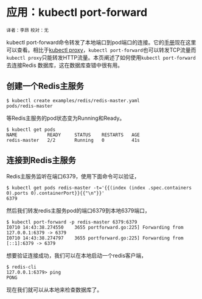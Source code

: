 # 应用：kubectl port-forward
`译者：李昂` `校对：无`


kubectl port-forward命令转发了本地端口到pod端口的连接。它的[手册](http://kubernetes.io/v1.0/docs/user-guide/kubectl/kubectl_port-forward.html)现在这里可以查看。相比于[kubectl proxy](http://kubernetes.io/v1.0/docs/user-guide/accessing-the-cluster.html#using-kubectl-proxy)，`kubectl port-forward`也可以转发TCP流量而`kubectl proxy`只能转发HTTP流量。本页阐述了如何使用`kubectl port-forward`去连接Redis 数据库，这在数据库查错中很有用。

## 创建一个Redis主服务

```
$ kubectl create examples/redis/redis-master.yaml
pods/redis-master

```
等Redis主服务的pod状态变为Running和Ready。
```
$ kubectl get pods
NAME           READY     STATUS    RESTARTS   AGE
redis-master   2/2       Running   0          41s

```

## 连接到Redis主服务

Redis主服务监听在端口6379，使用下面命令可以验证，
```
$ kubectl get pods redis-master -t='{{(index (index .spec.containers 0).ports 0).containerPort}}{{"\n"}}'
6379

```
然后我们转发redis主服务pod的端口6379到本地6379端口，
```
$ kubectl port-forward -p redis-master 6379:6379
I0710 14:43:38.274550    3655 portforward.go:225] Forwarding from 127.0.0.1:6379 -> 6379
I0710 14:43:38.274797    3655 portforward.go:225] Forwarding from [::1]:6379 -> 6379

```
想要验证连接成功，我们可以在本地启动一个redis客户端，
```
$ redis-cli
127.0.0.1:6379> ping
PONG

```
现在我们就可以从本地来检查数据库了。
